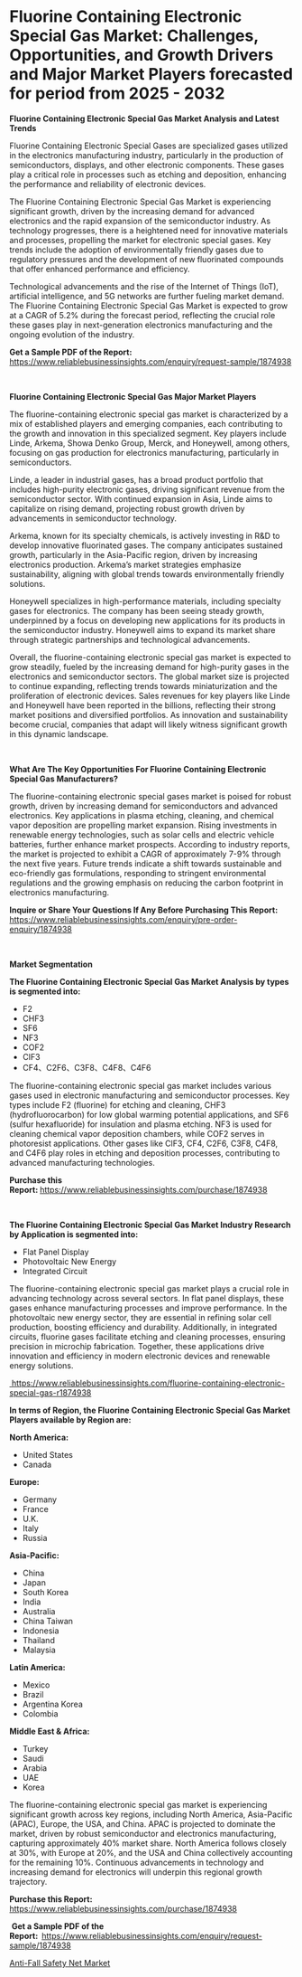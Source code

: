 <p><h1>Fluorine Containing Electronic Special Gas Market: Challenges, Opportunities, and Growth Drivers and Major Market Players forecasted for period from 2025 - 2032</h1></p><p><strong>Fluorine Containing Electronic Special Gas Market Analysis and Latest Trends</strong></p>
<p><p>Fluorine Containing Electronic Special Gases are specialized gases utilized in the electronics manufacturing industry, particularly in the production of semiconductors, displays, and other electronic components. These gases play a critical role in processes such as etching and deposition, enhancing the performance and reliability of electronic devices.</p><p>The Fluorine Containing Electronic Special Gas Market is experiencing significant growth, driven by the increasing demand for advanced electronics and the rapid expansion of the semiconductor industry. As technology progresses, there is a heightened need for innovative materials and processes, propelling the market for electronic special gases. Key trends include the adoption of environmentally friendly gases due to regulatory pressures and the development of new fluorinated compounds that offer enhanced performance and efficiency.</p><p>Technological advancements and the rise of the Internet of Things (IoT), artificial intelligence, and 5G networks are further fueling market demand. The Fluorine Containing Electronic Special Gas Market is expected to grow at a CAGR of 5.2% during the forecast period, reflecting the crucial role these gases play in next-generation electronics manufacturing and the ongoing evolution of the industry.</p></p>
<p><strong>Get a Sample PDF of the Report:&nbsp;</strong> <a href="https://www.reliablebusinessinsights.com/enquiry/request-sample/1874938?utm_campaign=2142&utm_medium=2&utm_source=Github&utm_content=ia&utm_term=04022025&utm_id=fluorine-containing-electronic-special-gas">https://www.reliablebusinessinsights.com/enquiry/request-sample/1874938</a></p>
<p>&nbsp;</p>
<p><strong>Fluorine Containing Electronic Special Gas Major Market Players</strong></p>
<p><p>The fluorine-containing electronic special gas market is characterized by a mix of established players and emerging companies, each contributing to the growth and innovation in this specialized segment. Key players include Linde, Arkema, Showa Denko Group, Merck, and Honeywell, among others, focusing on gas production for electronics manufacturing, particularly in semiconductors.</p><p>Linde, a leader in industrial gases, has a broad product portfolio that includes high-purity electronic gases, driving significant revenue from the semiconductor sector. With continued expansion in Asia, Linde aims to capitalize on rising demand, projecting robust growth driven by advancements in semiconductor technology.</p><p>Arkema, known for its specialty chemicals, is actively investing in R&D to develop innovative fluorinated gases. The company anticipates sustained growth, particularly in the Asia-Pacific region, driven by increasing electronics production. Arkema’s market strategies emphasize sustainability, aligning with global trends towards environmentally friendly solutions.</p><p>Honeywell specializes in high-performance materials, including specialty gases for electronics. The company has been seeing steady growth, underpinned by a focus on developing new applications for its products in the semiconductor industry. Honeywell aims to expand its market share through strategic partnerships and technological advancements.</p><p>Overall, the fluorine-containing electronic special gas market is expected to grow steadily, fueled by the increasing demand for high-purity gases in the electronics and semiconductor sectors. The global market size is projected to continue expanding, reflecting trends towards miniaturization and the proliferation of electronic devices. Sales revenues for key players like Linde and Honeywell have been reported in the billions, reflecting their strong market positions and diversified portfolios. As innovation and sustainability become crucial, companies that adapt will likely witness significant growth in this dynamic landscape.</p></p>
<p>&nbsp;</p>
<p><strong>What Are The Key Opportunities For Fluorine Containing Electronic Special Gas Manufacturers?</strong></p>
<p><p>The fluorine-containing electronic special gases market is poised for robust growth, driven by increasing demand for semiconductors and advanced electronics. Key applications in plasma etching, cleaning, and chemical vapor deposition are propelling market expansion. Rising investments in renewable energy technologies, such as solar cells and electric vehicle batteries, further enhance market prospects. According to industry reports, the market is projected to exhibit a CAGR of approximately 7-9% through the next five years. Future trends indicate a shift towards sustainable and eco-friendly gas formulations, responding to stringent environmental regulations and the growing emphasis on reducing the carbon footprint in electronics manufacturing.</p></p>
<p><strong>Inquire or Share Your Questions If Any Before Purchasing This Report:</strong> <a href="https://www.reliablebusinessinsights.com/enquiry/pre-order-enquiry/1874938?utm_campaign=2142&utm_medium=2&utm_source=Github&utm_content=ia&utm_term=04022025&utm_id=fluorine-containing-electronic-special-gas">https://www.reliablebusinessinsights.com/enquiry/pre-order-enquiry/1874938</a></p>
<p>&nbsp;</p>
<p><strong>Market Segmentation</strong></p>
<p><strong>The Fluorine Containing Electronic Special Gas Market Analysis by types is segmented into:</strong></p>
<p><ul><li>F2</li><li>CHF3</li><li>SF6</li><li>NF3</li><li>COF2</li><li>ClF3</li><li>CF4、C2F6、C3F8、C4F8、C4F6</li></ul></p>
<p><p>The fluorine-containing electronic special gas market includes various gases used in electronic manufacturing and semiconductor processes. Key types include F2 (fluorine) for etching and cleaning, CHF3 (hydrofluorocarbon) for low global warming potential applications, and SF6 (sulfur hexafluoride) for insulation and plasma etching. NF3 is used for cleaning chemical vapor deposition chambers, while COF2 serves in photoresist applications. Other gases like ClF3, CF4, C2F6, C3F8, C4F8, and C4F6 play roles in etching and deposition processes, contributing to advanced manufacturing technologies.</p></p>
<p><strong>Purchase this Report:&nbsp;</strong><a href="https://www.reliablebusinessinsights.com/purchase/1874938?utm_campaign=2142&utm_medium=2&utm_source=Github&utm_content=ia&utm_term=04022025&utm_id=fluorine-containing-electronic-special-gas">https://www.reliablebusinessinsights.com/purchase/1874938</a></p>
<p>&nbsp;</p>
<p><strong>The Fluorine Containing Electronic Special Gas Market Industry Research by Application is segmented into:</strong></p>
<p><ul><li>Flat Panel Display</li><li>Photovoltaic New Energy</li><li>Integrated Circuit</li></ul></p>
<p><p>The fluorine-containing electronic special gas market plays a crucial role in advancing technology across several sectors. In flat panel displays, these gases enhance manufacturing processes and improve performance. In the photovoltaic new energy sector, they are essential in refining solar cell production, boosting efficiency and durability. Additionally, in integrated circuits, fluorine gases facilitate etching and cleaning processes, ensuring precision in microchip fabrication. Together, these applications drive innovation and efficiency in modern electronic devices and renewable energy solutions.</p></p>
<p><a href="https://www.reliablebusinessinsights.com/fluorine-containing-electronic-special-gas-r1874938?utm_campaign=2142&utm_medium=2&utm_source=Github&utm_content=ia&utm_term=04022025&utm_id=fluorine-containing-electronic-special-gas">&nbsp;https://www.reliablebusinessinsights.com/fluorine-containing-electronic-special-gas-r1874938</a></p>
<p><strong>In terms of Region, the Fluorine Containing Electronic Special Gas Market Players available by Region are:</strong></p>
<p>
    <p> <strong> North America: </strong>
        <ul>
            <li>United States</li>
            <li>Canada</li>
        </ul>
        </p> 
    <p> <strong> Europe: </strong>
        <ul>
            <li>Germany</li>
            <li>France</li>
            <li>U.K.</li>
            <li>Italy</li>
            <li>Russia</li>
        </ul>
        </p> 
    <p> <strong> Asia-Pacific: </strong>
        <ul>
            <li>China</li>
            <li>Japan</li>
            <li>South Korea</li>
            <li>India</li>
            <li>Australia</li>
            <li>China Taiwan</li>
            <li>Indonesia</li>
            <li>Thailand</li>
            <li>Malaysia</li>
        </ul>
        </p> 
    <p> <strong> Latin America: </strong>
        <ul>
            <li>Mexico</li>
            <li>Brazil</li>
            <li>Argentina Korea</li>
            <li>Colombia</li>
        </ul>
        </p> 
    <p> <strong> Middle East & Africa: </strong>
        <ul>
            <li>Turkey</li>
            <li>Saudi</li>
            <li>Arabia</li>
            <li>UAE</li>
            <li>Korea</li>
        </ul>
    </p>
    </p>
<p><p>The fluorine-containing electronic special gas market is experiencing significant growth across key regions, including North America, Asia-Pacific (APAC), Europe, the USA, and China. APAC is projected to dominate the market, driven by robust semiconductor and electronics manufacturing, capturing approximately 40% market share. North America follows closely at 30%, with Europe at 20%, and the USA and China collectively accounting for the remaining 10%. Continuous advancements in technology and increasing demand for electronics will underpin this regional growth trajectory.</p></p>
<p><strong>Purchase this Report: </strong><a href="https://www.reliablebusinessinsights.com/purchase/1874938?utm_campaign=2142&utm_medium=2&utm_source=Github&utm_content=ia&utm_term=04022025&utm_id=fluorine-containing-electronic-special-gas">https://www.reliablebusinessinsights.com/purchase/1874938</a></p>
<p>&nbsp;<strong>Get a Sample PDF of the Report:&nbsp;&nbsp;</strong><a href="https://www.reliablebusinessinsights.com/enquiry/request-sample/1874938?utm_campaign=2142&utm_medium=2&utm_source=Github&utm_content=ia&utm_term=04022025&utm_id=fluorine-containing-electronic-special-gas">https://www.reliablebusinessinsights.com/enquiry/request-sample/1874938</a></p>
<p><strong></strong></p>
<p><p><a href="https://github.com/FosterFahey91/Market-Research-Report-List-1/blob/main/anti-fall-safety-net-market.md?utm_campaign=2142&utm_medium=2&utm_source=Github&utm_content=ia&utm_term=04022025&utm_id=fluorine-containing-electronic-special-gas">Anti-Fall Safety Net Market</a></p></p>
